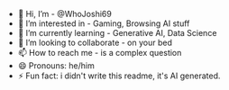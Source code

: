 - 👋 Hi, I’m - @WhoJoshi69
- 👀 I’m interested in - Gaming, Browsing AI stuff
- 🌱 I’m currently learning - Generative AI, Data Science
- 💞️ I’m looking to collaborate - on your bed
- 📫 How to reach me - is a complex question
- 😄 Pronouns: he/him
- ⚡ Fun fact: i didn't write this readme, it's AI generated.

<!---
WhoJoshi69/WhoJoshi69 is a ✨ special ✨ repository because its `README.md` (this file) appears on your GitHub profile.
You can click the Preview link to take a look at your changes.
--->
